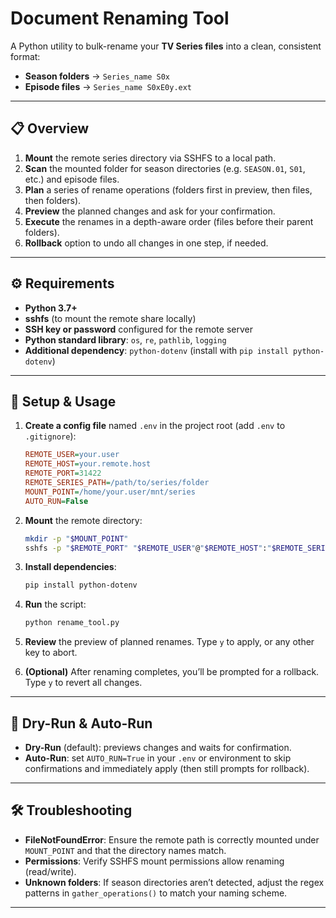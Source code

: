 # Document Renaming Tool

A Python utility to bulk-rename your **TV Series files** into a clean, consistent format:

- **Season folders** → `Series_name S0x`
- **Episode files**   → `Series_name S0xE0y.ext`

---

## 📋 Overview

1. **Mount** the remote series directory via SSHFS to a local path.
2. **Scan** the mounted folder for season directories (e.g. `SEASON.01`, `S01`, etc.) and episode files.
3. **Plan** a series of rename operations (folders first in preview, then files, then folders).
4. **Preview** the planned changes and ask for your confirmation.
5. **Execute** the renames in a depth-aware order (files before their parent folders).
6. **Rollback** option to undo all changes in one step, if needed.

---

## ⚙️ Requirements

- **Python 3.7+**
- **sshfs** (to mount the remote share locally)
- **SSH key or password** configured for the remote server
- **Python standard library**: `os`, `re`, `pathlib`, `logging`
- **Additional dependency**: `python-dotenv` (install with `pip install python-dotenv`)

---

## 🔧 Setup & Usage

1. **Create a config file** named `.env` in the project root (add `.env` to `.gitignore`):
   ```ini
   REMOTE_USER=your.user
   REMOTE_HOST=your.remote.host
   REMOTE_PORT=31422
   REMOTE_SERIES_PATH=/path/to/series/folder
   MOUNT_POINT=/home/your.user/mnt/series
   AUTO_RUN=False
   ```

2. **Mount** the remote directory:
   ```bash
   mkdir -p "$MOUNT_POINT"
   sshfs -p "$REMOTE_PORT" "$REMOTE_USER"@"$REMOTE_HOST":"$REMOTE_SERIES_PATH" "$MOUNT_POINT"
   ```

3. **Install dependencies**:
   ```bash
   pip install python-dotenv
   ```

4. **Run** the script:
   ```bash
   python rename_tool.py
   ```

5. **Review** the preview of planned renames. Type `y` to apply, or any other key to abort.

6. **(Optional)** After renaming completes, you’ll be prompted for a rollback. Type `y` to revert all changes.

---

## 🔄 Dry-Run & Auto-Run

- **Dry-Run** (default): previews changes and waits for confirmation.
- **Auto-Run**: set `AUTO_RUN=True` in your `.env` or environment to skip confirmations and immediately apply (then still prompts for rollback).

---

## 🛠️ Troubleshooting

- **FileNotFoundError**: Ensure the remote path is correctly mounted under `MOUNT_POINT` and that the directory names match.
- **Permissions**: Verify SSHFS mount permissions allow renaming (read/write).
- **Unknown folders**: If season directories aren’t detected, adjust the regex patterns in `gather_operations()` to match your naming scheme.

---

